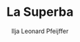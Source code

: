 ---
title: "La Superba"
author: "Ilja Leonard Pfeijffer"
isbn: "902958727X"
isbn13: "9789029587273"
rating: "0"
publisher: "De Arbeiderspers"
pages: "348"
publishYear: "2013"
read: ""
goodreads_id: "17453021"
---